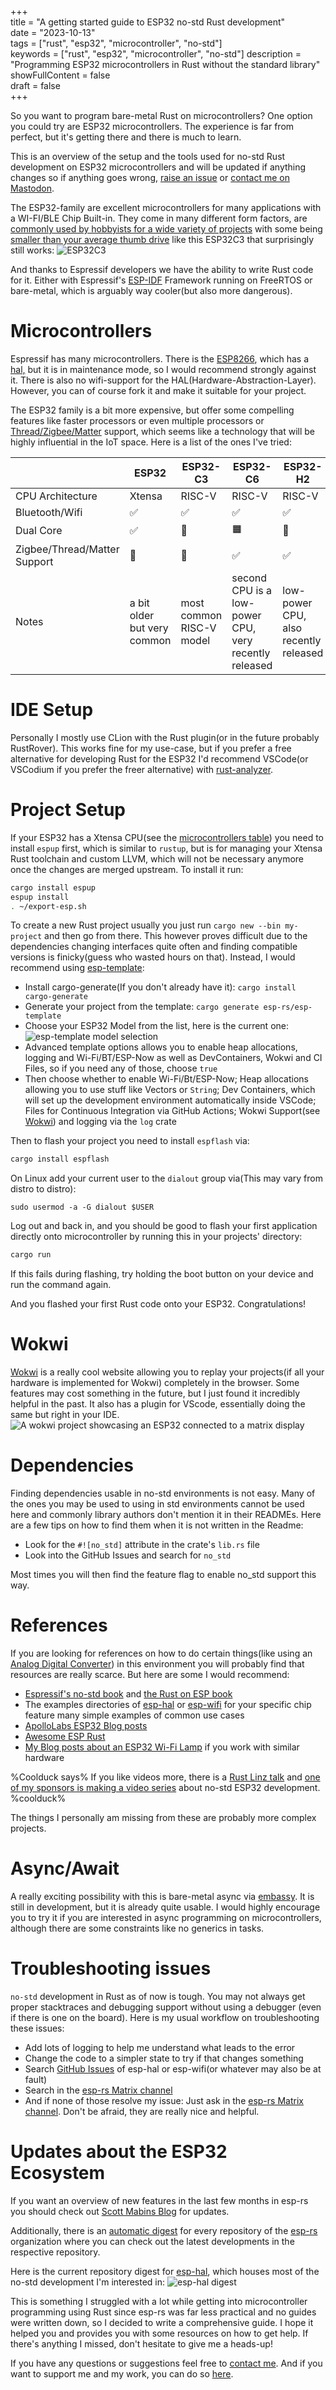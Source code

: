 +++  
title = "A getting started guide to ESP32 no-std Rust development"  
date = "2023-10-13"  
tags = ["rust", "esp32", "microcontroller", "no-std"]  
keywords = ["rust", "esp32", "microcontroller", "no-std"]
description = "Programming ESP32 microcontrollers in Rust without the standard library"
showFullContent = false  
draft = false  
+++


So you want to program bare-metal Rust on microcontrollers? One option you could try are ESP32 microcontrollers. The experience is far from perfect, but it's getting there and there is much to learn.

This is an overview of the setup and the tools used for no-std Rust development on ESP32 microcontrollers and will be updated if anything changes so if anything goes wrong, [raise an issue](https://github.com/Nereuxofficial/duckblog/issues/new) or [contact me on Mastodon](https://infosec.exchange/@Nereuxofficial).


The ESP32-family are excellent microcontrollers for many applications with a WI-FI/BLE Chip Built-in. They come in many different form factors, are [commonly used by hobbyists for a wide variety of projects](https://hackaday.io/search?term=ESP32) with some being [smaller than your average thumb drive](https://github.com/makermoekoe/Picoclick-C3) like this ESP32C3 that surprisingly still works:
![ESP32C3](images/xiao-esp32c3.png)

And thanks to Espressif developers we have the ability to write Rust code for it. Either with Espressif's [ESP-IDF](https://github.com/espressif/esp-idf) Framework running on FreeRTOS or bare-metal, which is arguably way cooler(but also more dangerous).

# Microcontrollers
Espressif has many microcontrollers. There is the [ESP8266](https://www.espressif.com/en/products/socs/esp8266), which has a [hal,](https://github.com/esp-rs/esp8266-hal) but it is in maintenance mode, so I would recommend strongly against it. There is also no wifi-support for the HAL(Hardware-Abstraction-Layer). However, you can of course fork it and make it suitable for your project.

The ESP32 family is a bit more expensive, but offer some compelling features like faster processors or even multiple processors or [Thread/Zigbee/Matter](https://www.theverge.com/23165855/thread-smart-home-protocol-matter-apple-google-interview) support, which seems like a technology that will be highly influential in the IoT space.
Here is a list of the ones I've tried:

|                              | ESP32                       | ESP32-C3                 | ESP32-C6                                              | ESP32-H2                              | ESP32-S3                    |
|------------------------------|-----------------------------|--------------------------|-------------------------------------------------------|---------------------------------------|-----------------------------|
| CPU Architecture             | Xtensa                      | RISC-V                   | RISC-V                                                | RISC-V                                | Xtensa                      |
| Bluetooth/Wifi               | ✅                           | ✅                        | ✅                                                     | ✅                                     | ✅                           |
| Dual Core                    | ✅                           | 🚫                       | 🟧                                                    | 🚫                                    | ✅                           |
| Zigbee/Thread/Matter Support | 🚫                          | 🚫                       | ✅                                                     | ✅                                     | 🚫                          |
| Notes                        | a bit older but very common | most common RISC-V model | second CPU is a low-power CPU, very recently released | low-power CPU, also recently released | has some boards with camera |


# IDE Setup
Personally I mostly use CLion with the Rust plugin(or in the future probably RustRover). This works fine for my use-case, but if you prefer a free alternative for developing Rust for the ESP32 I'd recommend VSCode(or VSCodium if you prefer the freer alternative) with [rust-analyzer](https://marketplace.visualstudio.com/items?itemName=rust-lang.rust-analyzer).

# Project Setup
If your ESP32 has a Xtensa CPU(see the [microcontrollers table](#Microcontrollers)) you need to install `espup` first, which is similar to `rustup`, but is for managing your Xtensa Rust toolchain and custom LLVM, which will not be necessary anymore once the changes are merged upstream.
To install it run:
```bash
cargo install espup
espup install
. ~/export-esp.sh
```

To create a new Rust project usually you just run `cargo new --bin my-project` and then go from there. This however proves difficult due to the dependencies changing interfaces quite often and finding compatible versions is finicky(guess who wasted hours on that). Instead, I would recommend using [esp-template](https://github.com/esp-rs/esp-template):

- Install cargo-generate(If you don't already have it):
   `cargo install cargo-generate`
- Generate your project from the template:
   `cargo generate esp-rs/esp-template`
- Choose your ESP32 Model from the list, here is the current one:
   ![esp-template model selection](images/esp32-model-selection.png)
- Advanced template options allows you to enable heap allocations, logging and Wi-Fi/BT/ESP-Now as well as DevContainers, Wokwi and CI Files, so if you need any of those, choose `true`
- Then choose whether to enable Wi-Fi/Bt/ESP-Now; Heap allocations allowing you to use stuff like Vectors or `String`; Dev Containers, which will set up the development environment automatically inside VSCode; Files for Continuous Integration via GitHub Actions; Wokwi Support(see [Wokwi](#Wokwi)) and logging via the `log` crate


Then to flash your project you need to install `espflash` via:
```bash
cargo install espflash
```
On Linux add your current user to the `dialout` group via(This may vary from distro to distro):
```
sudo usermod -a -G dialout $USER
```
Log out and back in, and you should be good to flash your first application directly onto microcontroller by running this in your projects' directory:
```bash
cargo run
```
If this fails during flashing, try holding the boot button on your device and run the command again.

And you flashed your first Rust code onto your ESP32. Congratulations!
# Wokwi
[Wokwi](https://wokwi.com/) is a really cool website allowing you to replay your projects(if all your hardware is implemented for Wokwi) completely in the browser. Some features may cost something in the future, but I just found it incredibly helpful in the past. It also has a plugin for VScode, essentially doing the same but right in your IDE.
![A wokwi project showcasing an ESP32 connected to a matrix display](images/wokwi.png) 

# Dependencies
Finding dependencies usable in no-std environments is not easy. Many of the ones you may be used to using in std environments cannot be used here and commonly library authors don't mention it in their READMEs.
Here are a few tips on how to find them when it is not written in the Readme:
- Look for the `#![no_std]` attribute in the crate's `lib.rs` file
- Look into the GitHub Issues and search for `no_std`

Most times you will then find the feature flag to enable no_std support this way.

# References
If you are looking for references on how to do certain things(like using an [Analog Digital Converter](https://github.com/esp-rs/esp-hal/blob/main/esp32-hal/examples/adc.rs)) in this environment you will probably find that resources are really scarce. But here are some I would recommend:
- [Espressif's no-std book](https://esp-rs.github.io/no_std-training/) and [the Rust on ESP book](https://esp-rs.github.io/book/overview/using-the-core-library.html)
- The examples directories of [esp-hal](https://github.com/esp-rs/esp-hal/tree/main/esp32-hal/examples) or [esp-wifi](https://github.com/esp-rs/esp-wifi/tree/main/examples-esp32) for your specific chip feature many simple examples of common use cases
- [ApolloLabs ESP32 Blog posts](https://apollolabsblog.hashnode.dev/series/esp32c3-embedded-rust-hal)
- [Awesome ESP Rust](https://github.com/esp-rs/awesome-esp-rust)
- [My Blog posts about an ESP32 Wi-Fi Lamp](https://nereux.blog/tags/esp32) if you work with similar hardware

%Coolduck says%
If you like videos more, there is a <a class="text-green-500" href="https://www.youtube.com/watch?v=0PPPdqoDBQs">Rust Linz talk</a> and <a class="text-green-500" href="https://youtu.be/s42yROAajzw?si=rv0Z5B6R5H1CWNUL">one of my sponsors is making a video series</a> about no-std ESP32 development.
%coolduck%

The things I personally am missing from these are probably more complex projects.

# Async/Await
A really exciting possibility with this is bare-metal async via [embassy](https://embassy.dev/). It is still in development, but it is already quite usable.
I would highly encourage you to try it if you are interested in async programming on microcontrollers, although there are some constraints like no generics in tasks.

# Troubleshooting issues
`no-std` development in Rust as of now is tough. You may not always get proper stacktraces and debugging support without using a debugger (even if there is one on the board). Here is my usual workflow on troubleshooting these issues:
- Add lots of logging to help me understand what leads to the error
- Change the code to a simpler state to try if that changes something
- Search [GitHub Issues](https://github.com/esp-rs/esp-hal/issues?q=) of esp-hal or esp-wifi(or whatever may also be at fault)
- Search in the [esp-rs Matrix channel](https://matrix.to/#/#esp-rs:matrix.org)
- And if none of those resolve my issue: Just ask in the [esp-rs Matrix channel](https://matrix.to/#/#esp-rs:matrix.org). Don't be afraid, they are really nice and helpful.

# Updates about the ESP32 Ecosystem
If you want an overview of new features in the last few months in esp-rs you should check out [Scott Mabins Blog](https://mabez.dev/blog/posts/) for updates.

Additionally, there is an [automatic digest](https://esp-rs.github.io/repo-activity-digest/) for every repository of the [esp-rs](https://github.com/esp-rs) organization where you can check out the latest developments in the respective repository.

Here is the current repository digest for [esp-hal](https://github.com/esp-rs/esp-hal), which houses most of the no-std development I'm interested in:
![esp-hal digest](images/esp-hal-digest.png)


This is something I struggled with a lot while getting into microcontroller programming using Rust since esp-rs was far less practical and no guides were written down, so I decided to write a comprehensive guide. I hope it helped you and provides you with some resources on how to get help. If there's anything I missed, don't hesitate to give me a heads-up!

If you have any questions or suggestions feel free to [contact me](https://nereux.blog/contact/). And if you want to support me and my work, you can do so [here](https://github.com/sponsors/Nereuxofficial).